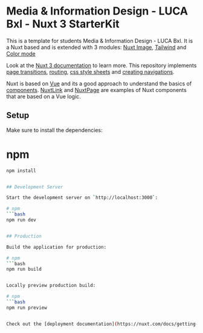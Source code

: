 # Media & Information Design - LUCA Bxl - Nuxt 3 StarterKit

This is a template for students Media & Information Design - LUCA Bxl. It is a Nuxt based and is extended with 3 modules: [Nuxt Image](https://nuxt.com/modules/image), [Tailwind](https://nuxt.com/modules/tailwindcss) and [Color mode](https://nuxt.com/modules/color-mode)


Look at the [Nuxt 3 documentation](https://nuxt.com/) to learn more. This repository implements [page transitions](https://nuxt.com/docs/getting-started/transitions), [routing](https://nuxt.com/docs/getting-started/routing), [css style sheets](https://nuxt.com/docs/getting-started/assets) and [creating navigations](https://nuxt.com/docs/api/components/nuxt-link#nuxtlink). 

Nuxt is based on [Vue](https://vuejs.org) and its a good approach to understand the basics of [components](https://vuejs.org/guide/essentials/component-basics.html). [NuxtLink](https://nuxt.com/docs/api/components/nuxt-link) and [NuxtPage](https://nuxt.com/docs/api/components/nuxt-page) are examples of Nuxt components that are based on a Vue logic.


## Setup

Make sure to install the dependencies:

# npm
```bash
npm install


## Development Server

Start the development server on `http://localhost:3000`:

# npm
```bash
npm run dev


## Production

Build the application for production:

# npm
```bash
npm run build


Locally preview production build:

# npm
```bash
npm run preview


Check out the [deployment documentation](https://nuxt.com/docs/getting-started/deployment) for more information.
